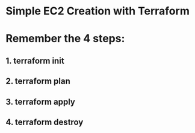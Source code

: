 # Simple EC2 Creation with Terraform

# Remember the 4 steps:
## 1. terraform init

## 2. terraform plan

## 3. terraform apply 

## 4. terraform destroy
